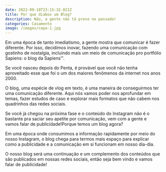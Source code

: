 ```yaml
---
date: 2022-09-18T23:15:32.021Z
title: Por que diabos um Blog?
description: Não, a gente não tá preso no passado!
categories: Casamento
image: /images/capa-1.jpg
---
```

Em uma época de tanto imediatismo, a gente mostra que comunicar é fazer diferente. Por isso, decidimos inovar, fazendo uma comunicação com gostinho de nostalgia, incluindo mais um meio de comunicação pro portfólio Sapiens: o blog da Sapiens™.

Se você nasceu depois do Penta, é provável que você não tenha aproveitado esse que foi o um dos maiores fenômenos da internet nos anos 2000. 

O blog, uma espécie de vlog em texto, é uma maneira de conseguirmos ter uma comunicação diferente. Aqui nós vamos poder nos aprofundar em temas, fazer estudos de caso e explorar mais formatos que não cabem nos quadrinhos das redes sociais. 

Se você já chegou na próxima fase e o conteúdo do Instagram não é o bastante pra saciar seu apetite por comunicação, vem com a gente e vamos falar de publicidade!Porque temos um blog agora? 

Em uma época onde consumimos a informação rapidamente por meio do nosso Instagram, o blog chega para termos mais espaço para explicar como a publicidade e a comunicação em si funcionam em nosso dia-dia. 

O nosso blog será uma continuação e um complemento dos conteúdos que são publicados em nossas redes sociais, então seja bem vindo e vamos falar de publicidade!